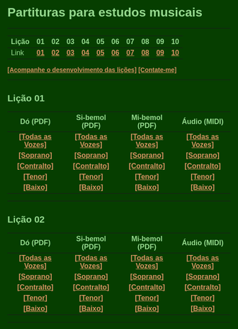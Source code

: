 <style>
@import url('https://fonts.googleapis.com/css2?family=Acme&display=swap');
@import url('https://fonts.googleapis.com/css2?family=Russo+One&display=swap');
*{
  font-family: Acme, sans-serif;
  color: #95d88e;
  }
  
h1{
  font-family: Russo One, sans-serif;
  font-weight: bold;
}

h2{
  font-weight: bold;
}

  html, body, td, th{
  background-color: #063e00;
  }

  html{
    scroll-behavior: smooth;
    }



  a {
  color: #d49362;
  font-weight: bold;
  transition: all 0.5s;
  }

  a:hover{
  color: #ff882c;
  font-weight: bold;
  text-shadow: -5px -5px 15px #000;
  }
</style>

# Partituras para estudos musicais

---


Lição | 01 | 02 | 03 | 04 | 05 | 06 | 07 | 08 | 09 | 10
------|----|----|----|----|----|----|----|----|----|----
Link | [01](#lição-01) | [02](#lição-02) | [03](#lição-03) | [04](#lição-04) | [05](#lição-05) | [06](#lição-06) | [07](#lição-07) | [08](#lição-08) | [09](#lição-09) | [10](#lição-10) |

<a target="_blank" href="https://github.com/j5r/partituras/projects/1?fullscreen=true">[Acompanhe o desenvolvimento das lições]</a>
[[Contate-me]](http://tiny.cc/j5rw)

---

## Lição 01

  | Dó (PDF)    |  Si-bemol (PDF)   |    Mi-bemol (PDF)   |    Áudio (MIDI)   |
  |:-----------:|:-----------------:|:-------------------:|:-----------------:|
  | [[Todas as Vozes]](licoes/licao01/Lição_01c-Partitura_e_Partes.pdf) | [[Todas as Vozes]](licoes/licao01/Lição_01bb-Partitura_e_Partes.pdf) | [[Todas as Vozes]](licoes/licao01/Lição_01eb-Partitura_e_Partes.pdf) | [[Todas as Vozes]](licoes/licao01/Lição_01c.mid) |  
  | [[Soprano]](licoes/licao01/Lição_01c-Soprano.pdf) |  [[Soprano]](licoes/licao01/Lição_01bb-Soprano.pdf) |  [[Soprano]](licoes/licao01/Lição_01eb-Soprano.pdf) |  [[Soprano]](licoes/licao01/Lição_01c-Soprano.mid) |  
  | [[Contralto]](licoes/licao01/Lição_01c-Contralto.pdf) |  [[Contralto]](licoes/licao01/Lição_01bb-Contralto.pdf) |  [[Contralto]](licoes/licao01/Lição_01eb-Contralto.pdf) |  [[Contralto]](licoes/licao01/Lição_01c-Contralto.mid) |  
  | [[Tenor]](licoes/licao01/Lição_01c-Tenor.pdf) |  [[Tenor]](licoes/licao01/Lição_01bb-Tenor.pdf) |  [[Tenor]](licoes/licao01/Lição_01eb-Tenor.pdf) |  [[Tenor]](licoes/licao01/Lição_01c-Tenor.mid) |  
  | [[Baixo]](licoes/licao01/Lição_01c-Baixo.pdf) |  [[Baixo]](licoes/licao01/Lição_01bb-Baixo.pdf) |  [[Baixo]](licoes/licao01/Lição_01eb-Baixo.pdf) |  [[Baixo]](licoes/licao01/Lição_01c-Baixo.mid) |
  
    
      
      
      
      
  
    
      
      
      
      
  
    
    
    
    
    

---








## Lição 02

  | Dó (PDF)    |  Si-bemol (PDF)   |    Mi-bemol (PDF)   |    Áudio (MIDI)   |
  |:-----------:|:-----------------:|:-------------------:|:-----------------:|
  | [[Todas as Vozes]](licoes/licao02/Lição_02c-Partitura_e_Partes.pdf) | [[Todas as Vozes]](licoes/licao02/Lição_02bb-Partitura_e_Partes.pdf) | [[Todas as Vozes]](licoes/licao02/Lição_02eb-Partitura_e_Partes.pdf) | [[Todas as Vozes]](licoes/licao02/Lição_02c.mid) |  
  | [[Soprano]](licoes/licao02/Lição_02c-Soprano.pdf) |  [[Soprano]](licoes/licao02/Lição_02bb-Soprano.pdf) |  [[Soprano]](licoes/licao02/Lição_02eb-Soprano.pdf) |  [[Soprano]](licoes/licao02/Lição_02c-Soprano.mid) |  
  | [[Contralto]](licoes/licao02/Lição_02c-Contralto.pdf) |  [[Contralto]](licoes/licao02/Lição_02bb-Contralto.pdf) |  [[Contralto]](licoes/licao02/Lição_02eb-Contralto.pdf) |  [[Contralto]](licoes/licao02/Lição_02c-Contralto.mid) |  
  | [[Tenor]](licoes/licao02/Lição_02c-Tenor.pdf) |  [[Tenor]](licoes/licao02/Lição_02bb-Tenor.pdf) |  [[Tenor]](licoes/licao02/Lição_02eb-Tenor.pdf) |  [[Tenor]](licoes/licao02/Lição_02c-Tenor.mid) |  
  | [[Baixo]](licoes/licao02/Lição_02c-Baixo.pdf) |  [[Baixo]](licoes/licao02/Lição_02bb-Baixo.pdf) |  [[Baixo]](licoes/licao02/Lição_02eb-Baixo.pdf) |  [[Baixo]](licoes/licao02/Lição_02c-Baixo.mid) |

---








